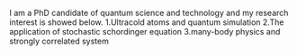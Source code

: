 I am a PhD candidate of quantum science and technology and my research interest is showed below.
1.Ultracold atoms and quantum simulation
2.The application of stochastic schordinger equation
3.many-body physics and strongly correlated system
